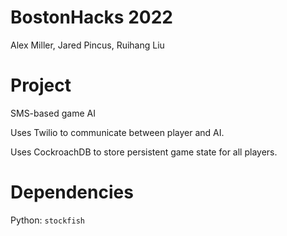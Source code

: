 # BostonHacks 2022

Alex Miller, Jared Pincus, Ruihang Liu


# Project

SMS-based game AI

Uses Twilio to communicate between player and AI.

Uses CockroachDB to store persistent game state for all players.

# Dependencies

Python: `stockfish`